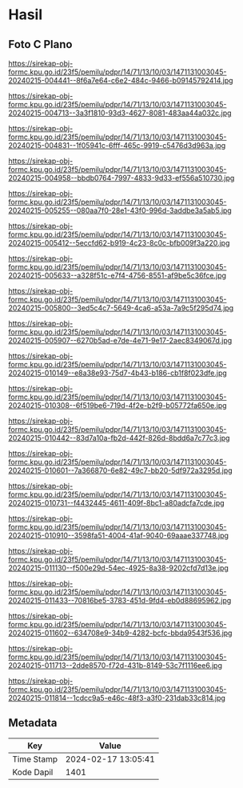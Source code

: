 # Hasil

## Foto C Plano

https://sirekap-obj-formc.kpu.go.id/23f5/pemilu/pdpr/14/71/13/10/03/1471131003045-20240215-004441--8f6a7e64-c6e2-484c-9466-b09145792414.jpg

https://sirekap-obj-formc.kpu.go.id/23f5/pemilu/pdpr/14/71/13/10/03/1471131003045-20240215-004713--3a3f1810-93d3-4627-8081-483aa44a032c.jpg

https://sirekap-obj-formc.kpu.go.id/23f5/pemilu/pdpr/14/71/13/10/03/1471131003045-20240215-004831--1f05941c-6fff-465c-9919-c5476d3d963a.jpg

https://sirekap-obj-formc.kpu.go.id/23f5/pemilu/pdpr/14/71/13/10/03/1471131003045-20240215-004958--bbdb0764-7997-4833-9d33-ef556a510730.jpg

https://sirekap-obj-formc.kpu.go.id/23f5/pemilu/pdpr/14/71/13/10/03/1471131003045-20240215-005255--080aa7f0-28e1-43f0-996d-3addbe3a5ab5.jpg

https://sirekap-obj-formc.kpu.go.id/23f5/pemilu/pdpr/14/71/13/10/03/1471131003045-20240215-005412--5eccfd62-b919-4c23-8c0c-bfb009f3a220.jpg

https://sirekap-obj-formc.kpu.go.id/23f5/pemilu/pdpr/14/71/13/10/03/1471131003045-20240215-005633--a328f51c-e7f4-4756-8551-af9be5c36fce.jpg

https://sirekap-obj-formc.kpu.go.id/23f5/pemilu/pdpr/14/71/13/10/03/1471131003045-20240215-005800--3ed5c4c7-5649-4ca6-a53a-7a9c5f295d74.jpg

https://sirekap-obj-formc.kpu.go.id/23f5/pemilu/pdpr/14/71/13/10/03/1471131003045-20240215-005907--6270b5ad-e7de-4e71-9e17-2aec8349067d.jpg

https://sirekap-obj-formc.kpu.go.id/23f5/pemilu/pdpr/14/71/13/10/03/1471131003045-20240215-010149--e8a38e93-75d7-4b43-b186-cb1f8f023dfe.jpg

https://sirekap-obj-formc.kpu.go.id/23f5/pemilu/pdpr/14/71/13/10/03/1471131003045-20240215-010308--6f519be6-719d-4f2e-b2f9-b05772fa650e.jpg

https://sirekap-obj-formc.kpu.go.id/23f5/pemilu/pdpr/14/71/13/10/03/1471131003045-20240215-010442--83d7a10a-fb2d-442f-826d-8bdd6a7c77c3.jpg

https://sirekap-obj-formc.kpu.go.id/23f5/pemilu/pdpr/14/71/13/10/03/1471131003045-20240215-010601--7a366870-6e82-49c7-bb20-5df972a3295d.jpg

https://sirekap-obj-formc.kpu.go.id/23f5/pemilu/pdpr/14/71/13/10/03/1471131003045-20240215-010731--f4432445-4611-409f-8bc1-a80adcfa7cde.jpg

https://sirekap-obj-formc.kpu.go.id/23f5/pemilu/pdpr/14/71/13/10/03/1471131003045-20240215-010910--3598fa51-4004-41af-9040-69aaae337748.jpg

https://sirekap-obj-formc.kpu.go.id/23f5/pemilu/pdpr/14/71/13/10/03/1471131003045-20240215-011130--f500e29d-54ec-4925-8a38-9202cfd7d13e.jpg

https://sirekap-obj-formc.kpu.go.id/23f5/pemilu/pdpr/14/71/13/10/03/1471131003045-20240215-011433--70816be5-3783-451d-9fd4-eb0d88695962.jpg

https://sirekap-obj-formc.kpu.go.id/23f5/pemilu/pdpr/14/71/13/10/03/1471131003045-20240215-011602--634708e9-34b9-4282-bcfc-bbda9543f536.jpg

https://sirekap-obj-formc.kpu.go.id/23f5/pemilu/pdpr/14/71/13/10/03/1471131003045-20240215-011713--2dde8570-f72d-431b-8149-53c7f1116ee6.jpg

https://sirekap-obj-formc.kpu.go.id/23f5/pemilu/pdpr/14/71/13/10/03/1471131003045-20240215-011814--1cdcc9a5-e46c-48f3-a3f0-231dab33c814.jpg


## Metadata

| Key        | Value               |
| ---------- | ------------------- |
| Time Stamp | 2024-02-17 13:05:41 |
| Kode Dapil | 1401                |



